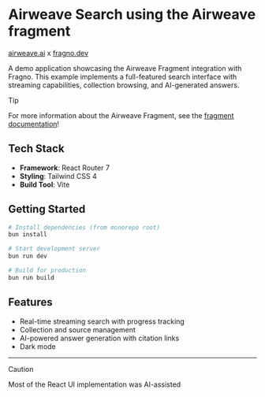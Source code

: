 # Airweave Search using the Airweave fragment

[airweave.ai](https://airweave.ai/) x [fragno.dev](https://fragno.dev/)

A demo application showcasing the Airweave Fragment integration with Fragno. This example implements
a full-featured search interface with streaming capabilities, collection browsing, and AI-generated
answers.

> [!TIP]  
> For more information about the Airweave Fragment, see the
> [fragment documentation](../../packages/airweave-fragment/README.md)!

## Tech Stack

- **Framework**: React Router 7
- **Styling**: Tailwind CSS 4
- **Build Tool**: Vite

## Getting Started

```bash
# Install dependencies (from monorepo root)
bun install

# Start development server
bun run dev

# Build for production
bun run build
```

## Features

- Real-time streaming search with progress tracking
- Collection and source management
- AI-powered answer generation with citation links
- Dark mode

---

> [!CAUTION]  
> Most of the React UI implementation was AI-assisted
